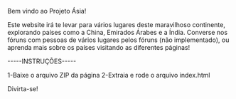 Bem vindo ao Projeto Ásia!

Este website irá te levar para vários lugares deste maravilhoso continente, explorando países como a China, Emirados Árabes e a Índia. 
Converse nos fóruns com pessoas de vários lugares pelos fóruns (não implementado), ou aprenda mais sobre os países visitando as diferentes páginas!

-----INSTRUÇÕES-----

1-Baixe o arquivo ZIP da página
2-Extraia e rode o arquivo index.html

Divirta-se!
